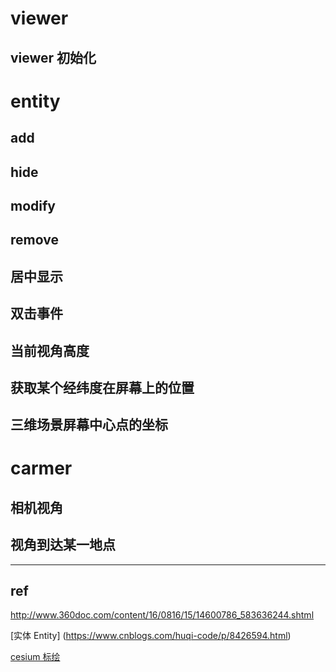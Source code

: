 # viewer
## viewer 初始化

# entity
## add
## hide
## modify
## remove 
## 居中显示
## 双击事件 
## 当前视角高度   
## 获取某个经纬度在屏幕上的位置
## 三维场景屏幕中心点的坐标

# carmer
## 相机视角
## 视角到达某一地点   

_____
## ref

http://www.360doc.com/content/16/0816/15/14600786_583636244.shtml  

[实体 Entity] (https://www.cnblogs.com/huqi-code/p/8426594.html)

[cesium 标绘](https://adventurexph.github.io/drawForCesium/)
